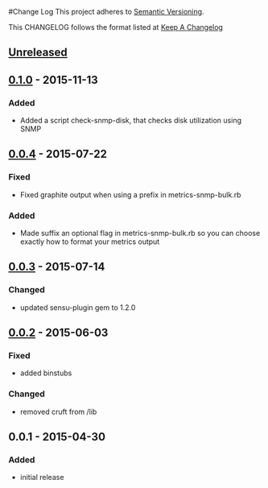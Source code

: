 #Change Log
This project adheres to [Semantic Versioning](http://semver.org/).

This CHANGELOG follows the format listed at [Keep A Changelog](http://keepachangelog.com/)

## [Unreleased]

## [0.1.0] - 2015-11-13
### Added
- Added a script check-snmp-disk, that checks disk utilization using SNMP

## [0.0.4] - 2015-07-22
### Fixed
- Fixed graphite output when using a prefix in metrics-snmp-bulk.rb

### Added
- Made suffix an optional flag in metrics-snmp-bulk.rb so you can choose exactly how to format your metrics output

## [0.0.3] - 2015-07-14
### Changed
- updated sensu-plugin gem to 1.2.0

## [0.0.2] - 2015-06-03
### Fixed
- added binstubs

### Changed
- removed cruft from /lib

## 0.0.1 - 2015-04-30
### Added
- initial release

[Unreleased]: https://github.com/sensu-plugins/sensu-plugins-iis/compare/0.1.0...HEAD
[0.1.0]: https://github.com/sensu-plugins/sensu-plugins-iis/compare/0.0.4...0.1.0
[0.0.4]: https://github.com/sensu-plugins/sensu-plugins-iis/compare/0.0.3...0.0.4
[0.0.3]: https://github.com/sensu-plugins/sensu-plugins-iis/compare/0.0.2...0.0.3
[0.0.2]: https://github.com/sensu-plugins/sensu-plugins-iis/compare/0.0.1...0.0.2
